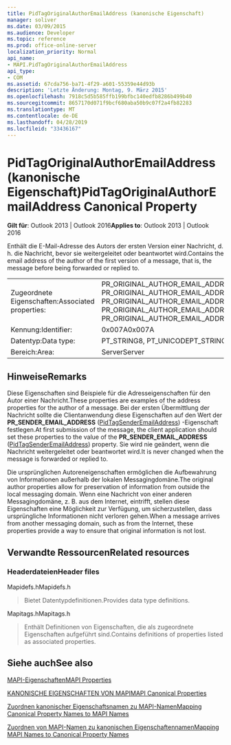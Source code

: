 ```yaml
---
title: PidTagOriginalAuthorEmailAddress (kanonische Eigenschaft)
manager: soliver
ms.date: 03/09/2015
ms.audience: Developer
ms.topic: reference
ms.prod: office-online-server
localization_priority: Normal
api_name:
- MAPI.PidTagOriginalAuthorEmailAddress
api_type:
- COM
ms.assetid: 67cda756-ba71-4f29-a601-55359e44d93b
description: 'Letzte Änderung: Montag, 9. März 2015'
ms.openlocfilehash: 7918c5d5b585ffb199bfbc140edfb8286b499b40
ms.sourcegitcommit: 8657170d071f9bcf680aba50b9c07f2a4fb82283
ms.translationtype: MT
ms.contentlocale: de-DE
ms.lasthandoff: 04/28/2019
ms.locfileid: "33436167"
---
```

# <a name="pidtagoriginalauthoremailaddress-canonical-property"></a><span data-ttu-id="41ed9-103">PidTagOriginalAuthorEmailAddress (kanonische Eigenschaft)</span><span class="sxs-lookup"><span data-stu-id="41ed9-103">PidTagOriginalAuthorEmailAddress Canonical Property</span></span>

  
  
<span data-ttu-id="41ed9-104">**Gilt für**: Outlook 2013 | Outlook 2016</span><span class="sxs-lookup"><span data-stu-id="41ed9-104">**Applies to**: Outlook 2013 | Outlook 2016</span></span> 
  
<span data-ttu-id="41ed9-105">Enthält die E-Mail-Adresse des Autors der ersten Version einer Nachricht, d. h. die Nachricht, bevor sie weitergeleitet oder beantwortet wird.</span><span class="sxs-lookup"><span data-stu-id="41ed9-105">Contains the email address of the author of the first version of a message, that is, the message before being forwarded or replied to.</span></span>
  
|||
|:-----|:-----|
|<span data-ttu-id="41ed9-106">Zugeordnete Eigenschaften:</span><span class="sxs-lookup"><span data-stu-id="41ed9-106">Associated properties:</span></span>  <br/> |<span data-ttu-id="41ed9-107">PR_ORIGINAL_AUTHOR_EMAIL_ADDRESS, PR_ORIGINAL_AUTHOR_EMAIL_ADDRESS_A, PR_ORIGINAL_AUTHOR_EMAIL_ADDRESS_W</span><span class="sxs-lookup"><span data-stu-id="41ed9-107">PR_ORIGINAL_AUTHOR_EMAIL_ADDRESS, PR_ORIGINAL_AUTHOR_EMAIL_ADDRESS_A, PR_ORIGINAL_AUTHOR_EMAIL_ADDRESS_W</span></span>  <br/> |
|<span data-ttu-id="41ed9-108">Kennung:</span><span class="sxs-lookup"><span data-stu-id="41ed9-108">Identifier:</span></span>  <br/> |<span data-ttu-id="41ed9-109">0x007A</span><span class="sxs-lookup"><span data-stu-id="41ed9-109">0x007A</span></span>  <br/> |
|<span data-ttu-id="41ed9-110">Datentyp:</span><span class="sxs-lookup"><span data-stu-id="41ed9-110">Data type:</span></span>  <br/> |<span data-ttu-id="41ed9-111">PT_STRING8, PT_UNICODE</span><span class="sxs-lookup"><span data-stu-id="41ed9-111">PT_STRING8, PT_UNICODE</span></span>  <br/> |
|<span data-ttu-id="41ed9-112">Bereich:</span><span class="sxs-lookup"><span data-stu-id="41ed9-112">Area:</span></span>  <br/> |<span data-ttu-id="41ed9-113">Server</span><span class="sxs-lookup"><span data-stu-id="41ed9-113">Server</span></span>  <br/> |
   
## <a name="remarks"></a><span data-ttu-id="41ed9-114">Hinweise</span><span class="sxs-lookup"><span data-stu-id="41ed9-114">Remarks</span></span>

<span data-ttu-id="41ed9-115">Diese Eigenschaften sind Beispiele für die Adresseigenschaften für den Autor einer Nachricht.</span><span class="sxs-lookup"><span data-stu-id="41ed9-115">These properties are examples of the address properties for the author of a message.</span></span> <span data-ttu-id="41ed9-116">Bei der ersten Übermittlung der Nachricht sollte die Clientanwendung diese Eigenschaften auf den Wert der **PR_SENDER_EMAIL_ADDRESS** ([PidTagSenderEmailAddress](pidtagsenderemailaddress-canonical-property.md)) -Eigenschaft festlegen.</span><span class="sxs-lookup"><span data-stu-id="41ed9-116">At first submission of the message, the client application should set these properties to the value of the **PR_SENDER_EMAIL_ADDRESS** ([PidTagSenderEmailAddress](pidtagsenderemailaddress-canonical-property.md)) property.</span></span> <span data-ttu-id="41ed9-117">Sie wird nie geändert, wenn die Nachricht weitergeleitet oder beantwortet wird.</span><span class="sxs-lookup"><span data-stu-id="41ed9-117">It is never changed when the message is forwarded or replied to.</span></span>
  
<span data-ttu-id="41ed9-118">Die ursprünglichen Autoreneigenschaften ermöglichen die Aufbewahrung von Informationen außerhalb der lokalen Messagingdomäne.</span><span class="sxs-lookup"><span data-stu-id="41ed9-118">The original author properties allow for preservation of information from outside the local messaging domain.</span></span> <span data-ttu-id="41ed9-119">Wenn eine Nachricht von einer anderen Messagingdomäne, z. B. aus dem Internet, eintrifft, stellen diese Eigenschaften eine Möglichkeit zur Verfügung, um sicherzustellen, dass ursprüngliche Informationen nicht verloren gehen.</span><span class="sxs-lookup"><span data-stu-id="41ed9-119">When a message arrives from another messaging domain, such as from the Internet, these properties provide a way to ensure that original information is not lost.</span></span>
  
## <a name="related-resources"></a><span data-ttu-id="41ed9-120">Verwandte Ressourcen</span><span class="sxs-lookup"><span data-stu-id="41ed9-120">Related resources</span></span>

### <a name="header-files"></a><span data-ttu-id="41ed9-121">Headerdateien</span><span class="sxs-lookup"><span data-stu-id="41ed9-121">Header files</span></span>

<span data-ttu-id="41ed9-122">Mapidefs.h</span><span class="sxs-lookup"><span data-stu-id="41ed9-122">Mapidefs.h</span></span>
  
> <span data-ttu-id="41ed9-123">Bietet Datentypdefinitionen.</span><span class="sxs-lookup"><span data-stu-id="41ed9-123">Provides data type definitions.</span></span>
    
<span data-ttu-id="41ed9-124">Mapitags.h</span><span class="sxs-lookup"><span data-stu-id="41ed9-124">Mapitags.h</span></span>
  
> <span data-ttu-id="41ed9-125">Enthält Definitionen von Eigenschaften, die als zugeordnete Eigenschaften aufgeführt sind.</span><span class="sxs-lookup"><span data-stu-id="41ed9-125">Contains definitions of properties listed as associated properties.</span></span>
    
## <a name="see-also"></a><span data-ttu-id="41ed9-126">Siehe auch</span><span class="sxs-lookup"><span data-stu-id="41ed9-126">See also</span></span>



[<span data-ttu-id="41ed9-127">MAPI-Eigenschaften</span><span class="sxs-lookup"><span data-stu-id="41ed9-127">MAPI Properties</span></span>](mapi-properties.md)
  
[<span data-ttu-id="41ed9-128">KANONISCHE EIGENSCHAFTEN VON MAPI</span><span class="sxs-lookup"><span data-stu-id="41ed9-128">MAPI Canonical Properties</span></span>](mapi-canonical-properties.md)
  
[<span data-ttu-id="41ed9-129">Zuordnen kanonischer Eigenschaftsnamen zu MAPI-Namen</span><span class="sxs-lookup"><span data-stu-id="41ed9-129">Mapping Canonical Property Names to MAPI Names</span></span>](mapping-canonical-property-names-to-mapi-names.md)
  
[<span data-ttu-id="41ed9-130">Zuordnen von MAPI-Namen zu kanonischen Eigenschaftennamen</span><span class="sxs-lookup"><span data-stu-id="41ed9-130">Mapping MAPI Names to Canonical Property Names</span></span>](mapping-mapi-names-to-canonical-property-names.md)

